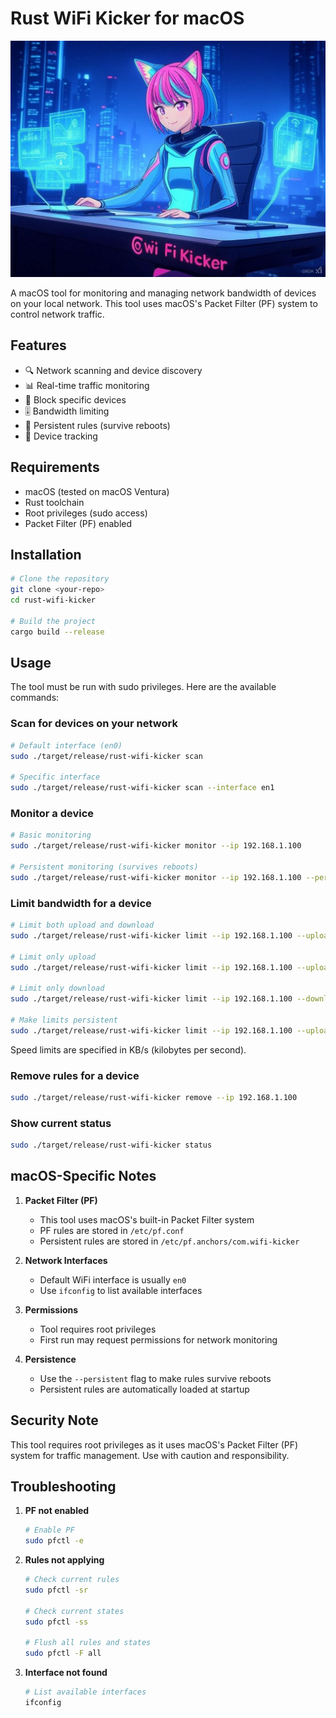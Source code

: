 # Rust WiFi Kicker for macOS

![Rust WiFi Kicker Cover](./image.jpg)

A macOS tool for monitoring and managing network bandwidth of devices on your local network. This tool uses macOS's Packet Filter (PF) system to control network traffic.

## Features

- 🔍 Network scanning and device discovery
- 📊 Real-time traffic monitoring
- 🚫 Block specific devices
- 🎚️ Bandwidth limiting
- 💾 Persistent rules (survive reboots)
- 📱 Device tracking

## Requirements

- macOS (tested on macOS Ventura)
- Rust toolchain
- Root privileges (sudo access)
- Packet Filter (PF) enabled

## Installation

```bash
# Clone the repository
git clone <your-repo>
cd rust-wifi-kicker

# Build the project
cargo build --release
```

## Usage

The tool must be run with sudo privileges. Here are the available commands:

### Scan for devices on your network

```bash
# Default interface (en0)
sudo ./target/release/rust-wifi-kicker scan

# Specific interface
sudo ./target/release/rust-wifi-kicker scan --interface en1
```

### Monitor a device

```bash
# Basic monitoring
sudo ./target/release/rust-wifi-kicker monitor --ip 192.168.1.100

# Persistent monitoring (survives reboots)
sudo ./target/release/rust-wifi-kicker monitor --ip 192.168.1.100 --persistent
```

### Limit bandwidth for a device

```bash
# Limit both upload and download
sudo ./target/release/rust-wifi-kicker limit --ip 192.168.1.100 --upload 1000 --download 1000

# Limit only upload
sudo ./target/release/rust-wifi-kicker limit --ip 192.168.1.100 --upload 1000

# Limit only download
sudo ./target/release/rust-wifi-kicker limit --ip 192.168.1.100 --download 1000

# Make limits persistent
sudo ./target/release/rust-wifi-kicker limit --ip 192.168.1.100 --upload 1000 --download 1000 --persistent
```

Speed limits are specified in KB/s (kilobytes per second).

### Remove rules for a device

```bash
sudo ./target/release/rust-wifi-kicker remove --ip 192.168.1.100
```

### Show current status

```bash
sudo ./target/release/rust-wifi-kicker status
```

## macOS-Specific Notes

1. **Packet Filter (PF)**

   - This tool uses macOS's built-in Packet Filter system
   - PF rules are stored in `/etc/pf.conf`
   - Persistent rules are stored in `/etc/pf.anchors/com.wifi-kicker`

2. **Network Interfaces**

   - Default WiFi interface is usually `en0`
   - Use `ifconfig` to list available interfaces

3. **Permissions**

   - Tool requires root privileges
   - First run may request permissions for network monitoring

4. **Persistence**
   - Use the `--persistent` flag to make rules survive reboots
   - Persistent rules are automatically loaded at startup

## Security Note

This tool requires root privileges as it uses macOS's Packet Filter (PF) system for traffic management. Use with caution and responsibility.

## Troubleshooting

1. **PF not enabled**

   ```bash
   # Enable PF
   sudo pfctl -e
   ```

2. **Rules not applying**

   ```bash
   # Check current rules
   sudo pfctl -sr

   # Check current states
   sudo pfctl -ss

   # Flush all rules and states
   sudo pfctl -F all
   ```

3. **Interface not found**
   ```bash
   # List available interfaces
   ifconfig
   ```
